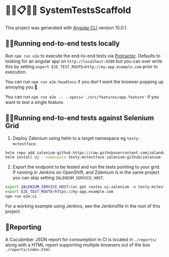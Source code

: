 # 👩‍🔬📋👨‍🔬 SystemTestsScaffold

This project was generated with [Angular CLI](https://github.com/angular/angular-cli) version 10.0.1.

## 🏃‍♂️Running end-to-end tests locally

Run `npm run e2e` to execute the end-to-end tests via [Protractor](http://www.protractortest.org/). Defaults to looking for an angular app on `http://localhost:4200` but you can over write this by setting `export E2E_TEST_ROUTE=http://my-app.example.com` prior to execution.

You can run `npm run e2e:headless` if you don't want the browser popping up annoying you 🤗.

You can run `npm run e2e -- --specs='./src/features/app.feature'` if you want to test a single feature.


## 🏃‍♀️Running end-to-end tests against Selenium Grid
1. Deploy Zalenium using helm to a target namespace eg `testy-mctestface`:
```bash
helm repo add zalenium-github https://raw.githubusercontent.com/zalando/zalenium/master/charts/zalenium
helm install uj --namespace testy-mctestface zalenium-github/zalenium --set hub.openshift.route.enabled=true
```
2. Export the endpoint to be tested and run the tests pointing to your grid. If running in Jenkins on OpenShift, and Zalenium is in the same project you can skip setting `ZALENIUM_SERVICE_HOST`.
```bash
export ZALENIUM_SERVICE_HOST=(oc get routes uj-zalenium -n testy-mctestface -o jsonpath='{.spec.host}')
export E2E_TEST_ROUTE=https://my-app.example.com
npm run e2e:ci
```

For a working example using Jenkins, see the Jenkinsfile in the root of this project

## 📰Reporting
A Cucubmber JSON report for consumption in CI is located in `./reports/` along with a HTML report supporting multiple browsers out of the box `./reports/index.html`
